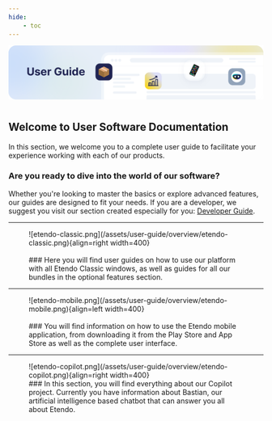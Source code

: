 ```yaml
---
hide:
    - toc
---
```

![cover-user-guide.png](/assets/user-guide/overview/cover-user-guide.png)
# 
## Welcome to User Software Documentation

In this section, we welcome you to a complete user guide to facilitate your experience working with each of our products.

### Are you ready to dive into the world of our software?

Whether you're looking to master the basics or explore advanced features, our guides are designed to fit your needs. If you are a developer, we suggest you visit our section created especially for you: [Developer Guide](/developer-guide/overview).

---

<figure markdown>
![etendo-classic.png](/assets/user-guide/overview/etendo-classic.png){align=right width=400}
<br><br>
### Here you will find user guides on how to use our platform with all Etendo Classic windows, as well as guides for all our bundles in the optional features section.
</figure>


---

<figure markdown>
![etendo-mobile.png](/assets/user-guide/overview/etendo-mobile.png){align=left width=400}
<br><br>
### You will find information on how to use the Etendo mobile application, from downloading it from the Play Store and App Store as well as the complete user interface.
</figure>


---

<figure markdown>
![etendo-copilot.png](/assets/user-guide/overview/etendo-copilot.png){align=right width=400}
<br>
### In this section, you will find everything about our Copilot project. Currently you have information about Bastian, our artificial intelligence based chatbot that can answer you all about Etendo.
</figure>

